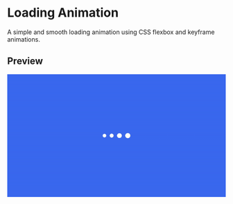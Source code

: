 # Loading Animation

A simple and smooth loading animation using CSS flexbox and keyframe animations.

## Preview

![Loading Animation](LoadAnimation/assets/demo.gif)



